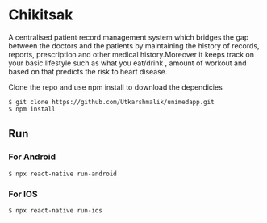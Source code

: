 # Chikitsak
A centralised patient record management system which bridges the gap between the doctors and the patients by maintaining the history of records, reports, prescription and other medical history.Moreover it keeps track on your basic lifestyle such as what you eat/drink , amount of workout and based on that predicts the risk to heart disease.


Clone the repo and use npm install to download the dependicies

```
$ git clone https://github.com/Utkarshmalik/unimedapp.git
$ npm install
```

## Run

### For Android
```$ npx react-native run-android```

### For IOS
```$ npx react-native run-ios```
